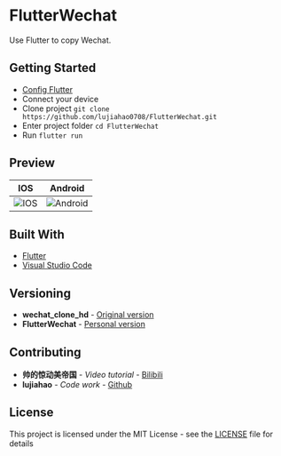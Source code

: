 # FlutterWechat

Use Flutter to copy Wechat.

## Getting Started

- [Config Flutter](https://github.com/flutter/flutter)
- Connect your device
- Clone project `git clone https://github.com/lujiahao0708/FlutterWechat.git`
- Enter project folder `cd FlutterWechat`
- Run `flutter run`

## Preview

|  IOS  | Android   |
| -- | -- |
| ![IOS](https://raw.githubusercontent.com/lujiahao0708/FlutterWechat/master/gifs/IOS.gif)   |  ![Android](https://raw.githubusercontent.com/lujiahao0708/FlutterWechat/master/gifs/Android.gif)  |

## Built With

* [Flutter](http://www.dropwizard.io/1.0.2/docs/)
* [Visual Studio Code](https://code.visualstudio.com/)

## Versioning

- **wechat_clone_hd** - [Original version](https://gitee.com/foxchan/wechat_clone_hd)
- **FlutterWechat** - [Personal version](https://github.com/lujiahao0708/FlutterWechat)

## Contributing

* **帅的惊动美帝国** - *Video tutorial* - [Bilibili](https://space.bilibili.com/72683969)
* **lujiahao** - *Code work* - [Github](https://github.com/lujiahao0708)

## License

This project is licensed under the MIT License - see the [LICENSE](LICENSE) file for details

